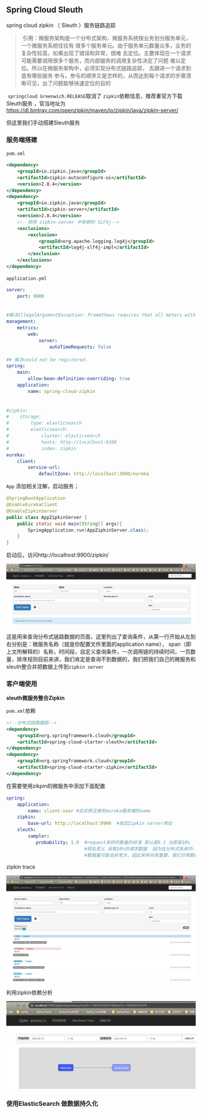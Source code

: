 ## Spring Cloud Sleuth

spring cloud zipkin （ Sleuth ）服务链路追踪

> ​        引用：微服务架构是一个分布式架构，微服务系统按业务划分服务单元， 一个微服务系统往往有 很多个服务单元。由于服务单元数量众多，业务的复杂性较高，如果出现了错误和异常，很难 去定位。主要体现在一个请求可能需要调用很多个服务，而内部服务的调用复杂性决定了问题 难以定位。所以在微服务架构中，必须实现分布式链路追踪， 去跟进一个请求到底有哪些服务 参与，参与的顺序又是怎样的，从而达到每个请求的步骤清晰可见，出了问题能够快速定位的目的



​		`springcloud Greenwich.RELEASE`取消了 `zipkin`依赖信息，推荐重官方下载Sleuth服务 ，官当地址为
https://dl.bintray.com/openzipkin/maven/io/zipkin/java/zipkin-server/

但这里我们手动搭建Sleuth服务

### 服务端搭建

`pom.xml`

```xml
<dependency>
    <groupId>io.zipkin.java</groupId>
    <artifactId>zipkin-autoconfigure-ui</artifactId>
    <version>2.8.4</version>
</dependency>
<dependency>
    <groupId>io.zipkin.java</groupId>
    <artifactId>zipkin-server</artifactId>
    <version>2.8.4</version>
    <!--排除 zipkin-server 中依赖的 SLF4j-->
    <exclusions>
        <exclusion>
            <groupId>org.apache.logging.log4j</groupId>
            <artifactId>log4j-slf4j-impl</artifactId>
        </exclusion>
    </exclusions>
</dependency>
```

`application.yml`

```yaml
server:
    port: 9900


#解决IllegalArgumentException: Prometheus requires that all meters with the same name have the same set of tag keys.
management:
    metrics:
        web:
            server:
                autoTimeRequests: false

## 解决could not be registered.
spring:
    main:
        allow-bean-definition-overriding: true
    application:
        name: spring-cloud-zipkin


#zipkin:
#    storage:
#        type: elasticsearch
#        elasticsearch:
#            cluster: elasticsearch
#            hosts: http://localhost:9200
#            index: zipkin
eureka:
    client:
        service-url:
            defaultZone: http://localhost:3000/eureka

```

`App` 添加相关注解，启动服务；

```java
@SpringBootApplication
@EnableEurekaClient
@EnableZipkinServer
public class AppZipkinServer {
    public static void main(String[] args){
        SpringApplication.run(AppZipkinServer.class);
    }
}
```

启动后，访问http://localhost:9900/zipkin/

![](../../docs/images/zipkin-server.png)

​		这是用来查询分布式链路数据的页面，这里列出了查询条件，从第一行开始从左到右分别是：微服务名称（就是你配置文件里面的application name）， span（即上文所解释的）名称，时间段，自定义查询条件，一次调用链的持续时间，一页数量，排序规则目前来讲，我们肯定是查询不到数据的，我们把我们自己的微服务和 sleuth整合并把数据上传到`zipkin server`

### 客户端使用

**sleuth微服务整合Zipkin**

`pom.xml`依赖

```xml
<!--分布式链路跟踪-->
<dependency>
    <groupId>org.springframework.cloud</groupId>
    <artifactId>spring-cloud-starter-sleuth</artifactId>
</dependency>
<dependency>
    <groupId>org.springframework.cloud</groupId>
    <artifactId>spring-cloud-starter-zipkin</artifactId>
</dependency>
```

在需要使用zikpin的微服务中添加下面配置

```yaml
spring:
    application:
        name: client-user #此实例注册到eureka服务端的name
    zipkin:
        base-url: http://localhost:9900  #指定Zipkin server地址
    sleuth:
        sampler:
           probability: 1.0  #request采样的数量的标准 默认是0.1 也即是10%  
                             #顾名思义 采取10%的请求数据  因为在分布式系统中，
                             #数据量可能会非常大，因此采样非常重要。我们示例数据少最好配置为1全采样
```

zipkin trace

![](../../docs/images/zipkin-trace.png)

利用zipkin依赖分析

![](../../docs/images/gqzdev-2020-05-15_17-50-12.png)



### 使用ElasticSearch 做数据持久化

